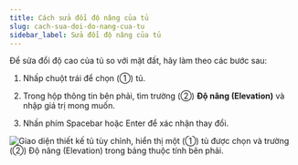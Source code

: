 ```yaml
---
title: Cách sửa đổi độ nâng của tủ
slug: cach-sua-doi-do-nang-cua-tu
sidebar_label: Sửa đổi độ nâng của tủ
---
```


Để sửa đổi độ cao của tủ so với mặt đất, hãy làm theo các bước sau:

1. Nhấp chuột trái để chọn (①) tủ.

2. Trong hộp thông tin bên phải, tìm trường (②) **Độ nâng (Elevation)** và nhập giá trị mong muốn.

3. Nhấn phím Spacebar hoặc Enter để xác nhận thay đổi.

![Giao diện thiết kế tủ tùy chỉnh, hiển thị một (①) tủ được chọn và trường (②) Độ nâng (Elevation) trong bảng thuộc tính bên phải.](https://storage.googleapis.com/jegavn_kb/images/6e596bc3-cca5-4155-bf18-8d587c1b0e81.png)